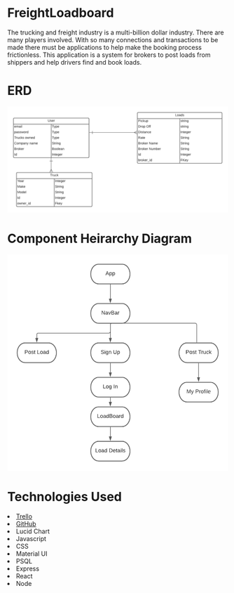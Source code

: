 # FreightLoadboard

The trucking and freight industry is a multi-billion dollar industry. There are many players involved. With so many connections and transactions to be made there must be applications to help make the booking process frictionless. This application is a system for brokers to post loads from shippers and help drivers find and book loads.


# ERD
<img src = "Images/BrokerLoadBoard.png" />

# Component Heirarchy Diagram
<img src = "Images/CHD.png" />


# Technologies Used
<li>  <a href = "https://trello.com/b/l7AGn3LY/freightloadboard">Trello </a>
<li>  <a href = "https://github.com/mhydara0624/FreightLoadboard">GitHub </a>
<li> Lucid Chart
<li> Javascript
<li> CSS
<li> Material UI
<li> PSQL
<li> Express
<li> React
<li> Node
